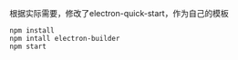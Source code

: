 根据实际需要，修改了electron-quick-start，作为自己的模板
```shell
npm install
npm intall electron-builder
npm start
```

